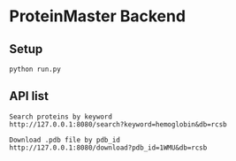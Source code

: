 # ProteinMaster Backend

## Setup
```shell
python run.py
```

## API list
```
Search proteins by keyword
http://127.0.0.1:8080/search?keyword=hemoglobin&db=rcsb

Download .pdb file by pdb_id
http://127.0.0.1:8080/download?pdb_id=1WMU&db=rcsb
```